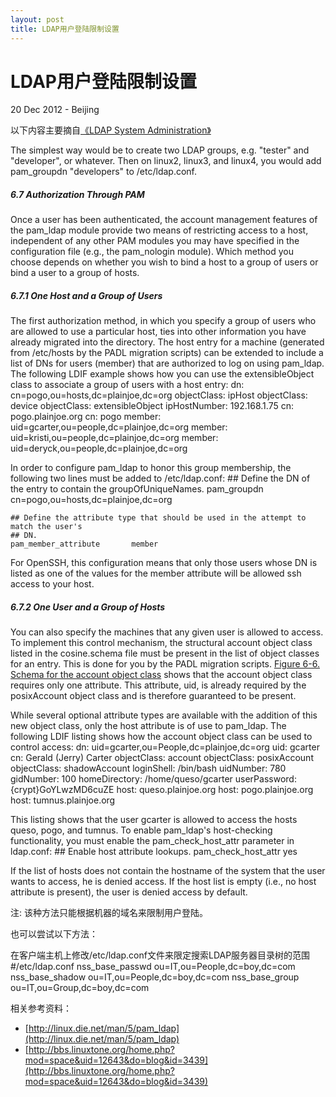 ```yaml
---
layout: post
title: LDAP用户登陆限制设置
---
```


LDAP用户登陆限制设置
========================
20 Dec 2012 - Beijing

以下内容主要摘自[《LDAP System Administration》](http://static.ppurl.com/chmview-V1IBMFB*VCFQNlM4D1MBblFzUjYIYgdqUjUDM1FvA2U=/)

The simplest way would be to create two LDAP groups, e.g. "tester" and "developer", or whatever. Then on linux2, linux3, and linux4, you would add pam_groupdn "developers" to /etc/ldap.conf.
##### 6.7 Authorization Through PAM
Once a user has been authenticated, the account management features of the pam_ldap module provide two means of restricting access to a host, independent of any other PAM modules you may have specified in the configuration file (e.g., the pam_nologin module). Which method you choose depends on whether you wish to bind a host to a group of users or bind a user to a group of hosts.
##### 6.7.1 One Host and a Group of Users
The first authorization method, in which you specify a group of users who are allowed to use a particular host, ties into other information you have already migrated into the directory. The host entry for a machine (generated from /etc/hosts by the PADL migration scripts) can be extended to include a list of DNs for users (member) that are authorized to log on using pam_ldap. The following LDIF example shows how you can use the extensibleObject class to associate a group of users with a host entry:
	dn: cn=pogo,ou=hosts,dc=plainjoe,dc=org
	objectClass: ipHost
	objectClass: device
	objectClass: extensibleObject
	ipHostNumber: 192.168.1.75
	cn: pogo.plainjoe.org
	cn: pogo
	member: uid=gcarter,ou=people,dc=plainjoe,dc=org
	member: uid=kristi,ou=people,dc=plainjoe,dc=org
	member: uid=deryck,ou=people,dc=plainjoe,dc=org

In order to configure pam_ldap to honor this group membership, the following two lines must be added to /etc/ldap.conf:
	## Define the DN of the entry to contain the groupOfUniqueNames.
	pam_groupdn              cn=pogo,ou=hosts,dc=plainjoe,dc=org
      
	## Define the attribute type that should be used in the attempt to match the user's
	## DN.
	pam_member_attribute       member

For OpenSSH, this configuration means that only those users whose DN is listed as one of the values for the member attribute will be allowed ssh access to your host.

##### 6.7.2 One User and a Group of Hosts
You can also specify the machines that any given user is allowed to access. To implement this control mechanism, the structural account object class listed in the cosine.schema file must be present in the list of object classes for an entry. This is done for you by the PADL migration scripts. 
[Figure 6-6. Schema for the account object class](http://static.ppurl.com/chmview-V1IBMFB*VCFQNlM4D1MBblFzUjYIYgdqUjUDM1FvA2U=/files/ldap_0606.gif) shows that the account object class requires only one attribute. This attribute, uid, is already required by the posixAccount object class and is therefore guaranteed to be present.

While several optional attribute types are available with the addition of this new object class, only the host attribute is of use to pam_ldap. The following LDIF listing shows how the account object class can be used to control access:
	dn: uid=gcarter,ou=People,dc=plainjoe,dc=org
	uid: gcarter
	cn: Gerald (Jerry) Carter
	objectClass: account
	objectClass: posixAccount
	objectClass: shadowAccount
	loginShell: /bin/bash
	uidNumber: 780
	gidNumber: 100
	homeDirectory: /home/queso/gcarter
	userPassword: {crypt}GoYLwzMD6cuZE
	host: queso.plainjoe.org
	host: pogo.plainjoe.org
	host: tumnus.plainjoe.org

This listing shows that the user gcarter is allowed to access the hosts queso, pogo, and tumnus. To enable pam_ldap's host-checking functionality, you must enable the pam_check_host_attr parameter in ldap.conf:
	## Enable host attribute lookups.
	pam_check_host_attr     yes

If the list of hosts does not contain the hostname of the system that the user wants to access, he is denied access. If the host list is empty (i.e., no host attribute is present), the user is denied access by default. 

注: 该种方法只能根据机器的域名来限制用户登陆。

也可以尝试以下方法：

在客户端主机上修改/etc/ldap.conf文件来限定搜索LDAP服务器目录树的范围
	#/etc/ldap.conf
	nss_base_passwd  ou=IT,ou=People,dc=boy,dc=com
	nss_base_shadow  ou=IT,ou=People,dc=boy,dc=com
	nss_base_group    ou=IT,ou=Group,dc=boy,dc=com
	
相关参考资料：
+ [http://linux.die.net/man/5/pam_ldap](http://linux.die.net/man/5/pam_ldap)
+ [http://bbs.linuxtone.org/home.php?mod=space&uid=12643&do=blog&id=3439](http://bbs.linuxtone.org/home.php?mod=space&uid=12643&do=blog&id=3439)

